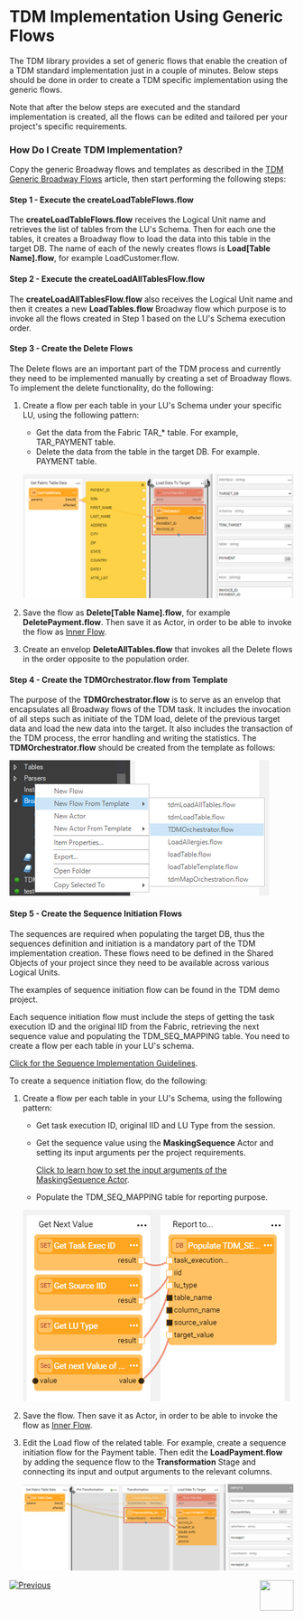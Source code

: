 # TDM Implementation Using Generic Flows

The TDM library provides a set of generic flows that enable the creation of a TDM standard implementation just in a couple of minutes.  Below steps should be done in order to create a TDM specific implementation using the generic flows.

Note that after the below steps are executed and the standard implementation is created, all the flows can be edited and tailored per your project's specific requirements.

### How Do I Create TDM Implementation?

Copy the generic Broadway flows and templates as described in the [TDM Generic Broadway Flows](10_tdm_generic_broadway_flows.md) article, then start performing the following steps:

#### Step 1 - Execute the createLoadTableFlows.flow

The **createLoadTableFlows.flow** receives the Logical Unit name and retrieves the list of tables from the LU's Schema. Then for each one the tables, it creates a Broadway flow to load the data into this table in the target DB. The name of each of the newly creates flows is **Load[Table Name].flow**, for example LoadCustomer.flow.

#### Step 2 - Execute the createLoadAllTablesFlow.flow

The **createLoadAllTablesFlow.flow** also receives the Logical Unit name and then it creates a new **LoadTables.flow** Broadway flow which purpose is to invoke all the flows created in Step 1 based on the LU's Schema execution order.

#### Step 3 - Create the Delete Flows

The Delete flows are an important part of the TDM process and currently they need to be implemented manually by creating a set of Broadway flows. To implement the delete functionality, do the following:

1. Create a flow per each table in your LU's Schema under your specific LU, using the following pattern:

   * Get the data from the Fabric TAR_* table. For example, TAR_PAYMENT table.
   * Delete the data from the table in the target DB. For example. PAYMENT table.

   ![image](images/11_tdm_impl_01.PNG)

2. Save the flow as **Delete[Table Name].flow**, for example **DeletePayment.flow**. Then save it as Actor, in order to be able to invoke the flow as [Inner Flow](/articles/19_Broadway/22_broadway_flow_inner_flows.md#save-as-actor).

3. Create an envelop **DeleteAllTables.flow** that invokes all the Delete flows in the order opposite to the population order.


#### Step 4 - Create the TDMOrchestrator.flow from Template

The purpose of the **TDMOrchestrator.flow** is to serve as an envelop that encapsulates all Broadway flows of the TDM task. It includes the invocation of all steps such as initiate of the TDM load, delete of the previous target data and load the new data into the target. It also includes the transaction of the TDM process, the error handling and writing the statistics. The **TDMOrchestrator.flow** should be created from the template as follows:

![image](images/11_tdm_impl_02.PNG)

#### Step 5 - Create the Sequence Initiation Flows

The sequences are required when populating the target DB, thus the sequences definition and initiation is a mandatory part of the TDM implementation creation. These flows need to be defined in the Shared Objects of your project since they need to be available across various Logical Units. 

The examples of sequence initiation flow can be found in the TDM demo project. 

Each sequence initiation flow must include the steps of getting the task execution ID and the original IID from the Fabric, retrieving the next sequence value and populating the TDM_SEQ_MAPPING table. You need to create a flow per each table in your LU's schema. 

[Click for the Sequence Implementation Guidelines](/actors/08_sequence_implementation_guide.md). 

To create a sequence initiation flow, do the following:

1. Create a flow per each table in your LU's Schema, using the following pattern:

   * Get task execution ID, original IID and LU Type from the session.

   * Get the sequence value using the **MaskingSequence** Actor and setting its input arguments per the project requirements.

     [Click to learn how to set the input arguments of the MaskingSequence Actor](/articles/19_Broadway/actors/07_masking_and_sequence_actors.md#how-do-i-set-masking-input-arguments).

   * Populate the TDM_SEQ_MAPPING table for reporting purpose.

   ![image](images/11_tdm_impl_03.PNG)

2. Save the flow. Then save it as Actor, in order to be able to invoke the flow as [Inner Flow](/articles/19_Broadway/22_broadway_flow_inner_flows.md#save-as-actor).

3. Edit the Load flow of the related table. For example, create a sequence initiation flow for the Payment table. Then edit the **LoadPayment.flow** by adding the sequence flow to the **Transformation** Stage and connecting its input and output arguments to the relevant columns.

   ![image](images/11_tdm_impl_04.PNG)



[![Previous](/articles/images/Previous.png)](10_tdm_generic_broadway_flows.md)[<img align="right" width="60" height="54" src="/articles/images/Next.png">](12_tdm_error_handling_and_statistics.md)



